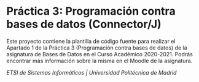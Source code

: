 # Práctica 3: Programación contra bases de datos (Connector/J)

Este proyecto contiene la plantilla de código fuente para realizar el Apartado 1 de la Práctica 3 (Programación contra bases de datos) de la asignatura de Bases de Datos en el Curso Académico 2020-2021. Podrás encontrar más información sobre la misma en el Moodle de la asignatura.

*ETSI de Sistemas Informáticos | Universidad Politécnica de Madrid*

